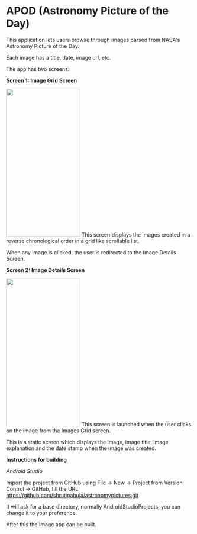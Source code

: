 # APOD (Astronomy Picture of the Day)

This application lets users browse through images parsed from NASA's Astronomy Picture of the Day. 

Each image has a title, date, image url, etc.

The app has two screens:

<b>Screen 1: Image Grid Screen</b>

<img src = "https://user-images.githubusercontent.com/60269503/104133235-490afc80-53a8-11eb-9161-5c978294c9a8.png" width = "200" height = "400"/>
This screen displays the images created in a reverse chronological order in a grid like scrollable list.

When any image is clicked, the user is redirected to the Image Details Screen.

<b>Screen 2: Image Details Screen</b>

<img src = "https://user-images.githubusercontent.com/60269503/104133245-5aec9f80-53a8-11eb-957e-e229238fb5b8.png" width = "200" height = "400"/>
This screen is launched  when the user clicks on the image from the Images Grid screen.

This is a static screen which displays the image, image title, image explanation and the date stamp when the image was created.

<b>Instructions for building</b>

<i>Android Studio</i>

Import the project from GitHub using File -> New -> Project from Version Control -> GitHub, fill the URL https://github.com/shrutipahuja/astronomypictures.git

It will ask for a base directory, normally AndroidStudioProjects, you can change it to your preference.

After this the Image app can be built.
